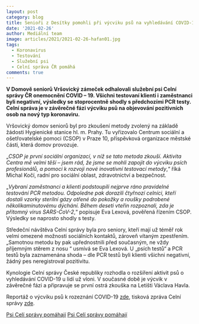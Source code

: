 ```yaml
---
layout: post
category: blog
title: Senioři z Desítky pomohli při výcviku psů na vyhledávání COVID-19
date: '2021-02-26'
author: Mediální team
image: articles/2021/2021-02-26-hafan01.jpg
tags:
  - Koronavirus
  - Testování
  - Služební psi
  - Celní správa ČR pomáhá
comments: true
---
```


**V Domově seniorů Vršovický zámeček odhalovali služební psi Celní správy ČR onemocnění COVID – 19. Všichni testovaní klienti i zaměstnanci byli negativní, výsledky se stoprocentně shodly s předchozími PCR testy. Celní správa je v závěrečné fázi výcviku psů na objevování pozitivních osob na nový typ koronaviru.**

Vršovický domov seniorů byl pro zkoušení metody zvolený na základě žádosti Hygienické stanice hl. m. Prahy. Tu vyřizovalo Centrum sociální a ošetřovatelské pomoci (CSOP) v Praze 10, příspěvková organizace městské části, která domov provozuje.

„_CSOP je první sociální organizací, v níž se tato metoda zkouší. Aktivita Centra mě velmi těší – jsem rád, že jsme se mohli zapojit do výcviku psích profesionálů, a pomoci k rozvoji nové inovativní testovací metody_,“ říká Michal Kočí, radní pro sociální oblast, zdravotnictví a bezpečnost.

„_Vybraní zaměstnanci a klienti podstoupili nejprve ráno pravidelné testování PCR metodou. Odpoledne pak dorazili čtyřnozí celníci, kteří dostali vzorky sterilní gázy otřené do pokožky a roušky podrobené několikaminutovému dýchání. Během deseti vteřin rozpoznali, zda je přítomný virus SARS-CoV-2_,“ popisuje Eva Lexová, pověřená řízením CSOP. Výsledky se naprosto shodly s testy.

Středeční návštěva Celní správy byla pro seniory, kteří mají už téměř rok velmi omezené možnosti sociálních kontaktů, zároveň vítaným zpestřením. „Samotnou metodu by pak upřednostnili před současným, ne vždy příjemným stěrem z nosu “ usmívá se Eva Lexová. U „psích testů“ a PCR testů byla zaznamenána shoda – dle PCR testů byli klienti všichni negativní, žádný pes neregistroval pozitivitu.

Kynologie Celní správy České republiky rozhodla o rozšíření aktivit psů o vyhledávání COVID-19 u lidí už vloni. V současné době je výcvik v závěrečné fázi a připravuje se první ostrá zkouška na Letišti Václava Havla.

Reportáž o výcviku psů k rozeznání COVID-19  [zde](https://www.televizeseznam.cz/video/domaci-9257/sluzebni-psi-celni-spravy-uz-umi-vycmuchat-covid-19-pracovat-budou-na-letisti-64136472), tisková zpráva Celní správy  [zde](https://www.celnisprava.cz/cz/tiskove-zpravy/2020/Stranky/celnici-vycvici-psy-na-vyhledavani-onemocneni-covid-19.aspx).

[Psi Celí správy pomáhají](/assets/img/articles/2021/2021-02-26-hafan02.jpg)
[Psi Celí správy pomáhají](/assets/img/articles/2021/2021-02-26-hafan03.jpg)
